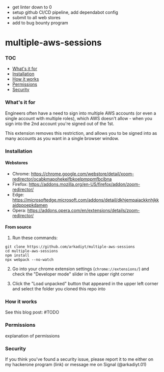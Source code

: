 - get linter down to 0
- setup github CI/CD pipeline, add dependabot config
- submit to all web stores
- add to bug bounty program

# multiple-aws-sessions

### TOC

- [What's it for](https://github.com/arkadiyt/multiple-aws-sessions#whats-it-for)
- [Installation](https://github.com/arkadiyt/multiple-aws-sessions#installation)
- [How it works](https://github.com/arkadiyt/multiple-aws-sessions#how-it-works)
- [Permissions](https://github.com/arkadiyt/multiple-aws-sessions#permissions)
- [Security](https://github.com/arkadiyt/multiple-aws-sessions#security)

### What's it for

Engineers often have a need to sign into multiple AWS accounts (or even a single account with multiple roles), which AWS doesn't allow - when you sign into the 2nd account you're signed out of the 1st.

This extension removes this restriction, and allows you to be signed into as many accounts as you want in a single browser window.

### Installation

#### Webstores

- Chrome: https://chrome.google.com/webstore/detail/xoom-redirector/ocabkmapohekeifbkoelpmppmfbcibna
- Firefox: https://addons.mozilla.org/en-US/firefox/addon/zoom-redirector/
- Edge: https://microsoftedge.microsoft.com/addons/detail/dkhjempaiackknhjkkaidppoepkdamen
- Opera: https://addons.opera.com/en/extensions/details/zoom-redirector/

#### From source

1. Run these commands:

```
git clone https://github.com/arkadiyt/multiple-aws-sessions
cd multiple-aws-sessions
npm install
npx webpack --no-watch
```

2. Go into your chrome extension settings (`chrome://extensions/`) and check the "Developer mode" slider in the upper right corner

3. Click the "Load unpacked" button that appeared in the upper left corner and select the folder you cloned this repo into

### How it works

See this blog post: #TODO

### Permissions

explanation of permissions

### Security

If you think you've found a security issue, please report it to me either on my hackerone program (link) or message me on Signal (@arkadiyt.01)
